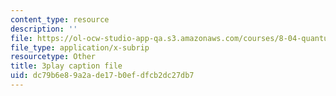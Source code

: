 ```yaml
---
content_type: resource
description: ''
file: https://ol-ocw-studio-app-qa.s3.amazonaws.com/courses/8-04-quantum-physics-i-spring-2016/dc79b6e89a2ade17b0efdfcb2dc27db7_XDm2cxC-UU.srt
file_type: application/x-subrip
resourcetype: Other
title: 3play caption file
uid: dc79b6e8-9a2a-de17-b0ef-dfcb2dc27db7
---
```

